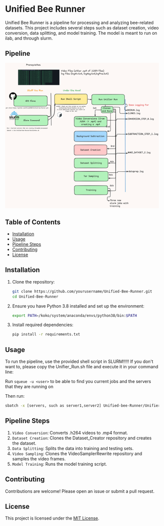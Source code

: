 # Unified Bee Runner

Unified Bee Runner is a pipeline for processing and analyzing bee-related datasets. This project includes several steps such as dataset creation, video conversion, data splitting, and model training. The model is meant to run on ilab, and through slurm. 

## Pipeline

![PipelineImage](UnifiedRunImage.png)

## Table of Contents

- [Installation](#installation)
- [Usage](#usage)
- [Pipeline Steps](#pipeline-steps)
- [Contributing](#contributing)
- [License](#license)

## Installation

1. Clone the repository:

   ```sh
   git clone https://github.com/yourusername/Unified-Bee-Runner.git
   cd Unified-Bee-Runner
   ```

2. Ensure you have Python 3.8 installed and set up the environment:

   ```sh
   export PATH=/koko/system/anaconda/envs/python38/bin:$PATH
   ```

3. Install required dependencies:
   ```sh
   pip install -r requirements.txt
   ```

## Usage

To run the pipeline, use the provided shell script in SLURM!!!!! If you don't want to, please copy the Unifier_Run.sh file and execute it in your command line:

Run `squeue -u <user>` to be able to find you current jobs and the servers that they are running on

Then run:

```sh
sbatch -x [servers, such as server1,server2] Unified-bee-Runner/Unifier_Run.sh
```

## Pipeline Steps

1. `Video Conversion`: Converts .h264 videos to .mp4 format.
2. `Dataset Creation`: Clones the Dataset_Creator repository and creates the dataset.
3. `Data Splitting`: Splits the data into training and testing sets.
4. `Video Sampling`: Clones the VideoSamplerRewrite repository and samples the video frames.
5. `Model Training`: Runs the model training script.

## Contributing

Contributions are welcome! Please open an issue or submit a pull request.

## License

This project is licensed under the [MIT License](LICENSE).
